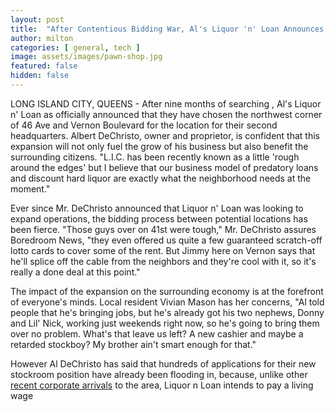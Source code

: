 ```yaml
---
layout: post
title:  "After Contentious Bidding War, Al's Liquor 'n' Loan Announces HQ2 Across the Street"
author: milton
categories: [ general, tech ]
image: assets/images/pawn-shop.jpg
featured: false
hidden: false
---
```


LONG ISLAND CITY, QUEENS - After nine months of searching , Al's Liquor n' Loan as officially announced that they have chosen the northwest corner of 46 Ave and Vernon Boulevard for the location for their second headquarters. Albert DeChristo, owner and proprietor, is confident that this expansion will not only fuel the grow of his business but also benefit the surrounding citizens. "L.I.C. has been recently known as a little 'rough around the edges' but I believe that our business model of predatory loans and discount hard liquor are exactly what the neighborhood needs at the moment."

Ever since Mr. DeChristo announced that Liquor n' Loan was looking to expand operations, the bidding process between potential locations has been fierce. "Those guys over on 41st were tough," Mr. DeChristo assures Boredroom News, "they even offered us quite a few guaranteed scratch-off lotto cards to cover some of the rent. But Jimmy here on Vernon says that he'll splice off the cable from the neighbors and they're cool with it, so it's really a done deal at this point."

The impact of the expansion on the surrounding economy is at the forefront of everyone's minds. Local resident Vivian Mason has her concerns, "Al told people that he's bringing jobs, but he's already got his two nephews, Donny and Lil' Nick, working just weekends right now, so he's going to bring them over no problem. What's that leave us left? A new cashier and maybe a retarded stockboy? My brother ain't smart enough for that."

However Al DeChristo has said that hundreds of applications for their new stockroom position have already been flooding in, because, unlike other [recent corporate arrivals](https://www.wsj.com/articles/amazon-hq2-announcement-lic-crystal-city-nashville-1542121089) to the area, Liquor n Loan intends to pay a living wage
